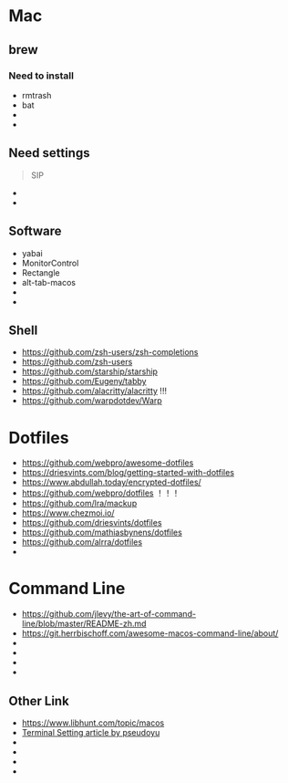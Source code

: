# Mac

## brew

### Need to install
- rmtrash
- bat
- 
- 


## Need settings

> SIP

- 
- 


## Software

- yabai
- MonitorControl
- Rectangle
- alt-tab-macos
- 
- 

## Shell
- https://github.com/zsh-users/zsh-completions
- https://github.com/zsh-users
- https://github.com/starship/starship
- https://github.com/Eugeny/tabby
- https://github.com/alacritty/alacritty !!!
- https://github.com/warpdotdev/Warp



# Dotfiles
- https://github.com/webpro/awesome-dotfiles
- https://driesvints.com/blog/getting-started-with-dotfiles
- https://www.abdullah.today/encrypted-dotfiles/
- https://github.com/webpro/dotfiles ！！！
- https://github.com/lra/mackup
- https://www.chezmoi.io/
- https://github.com/driesvints/dotfiles
- https://github.com/mathiasbynens/dotfiles
- https://github.com/alrra/dotfiles
- 

# Command Line
- https://github.com/jlevy/the-art-of-command-line/blob/master/README-zh.md
- https://git.herrbischoff.com/awesome-macos-command-line/about/
- 
- 
- 
- 



## Other Link
- https://www.libhunt.com/topic/macos
- [Terminal Setting article by pseudoyu](https://sspai.com/post/74216)
- 
- 
- 
- 
